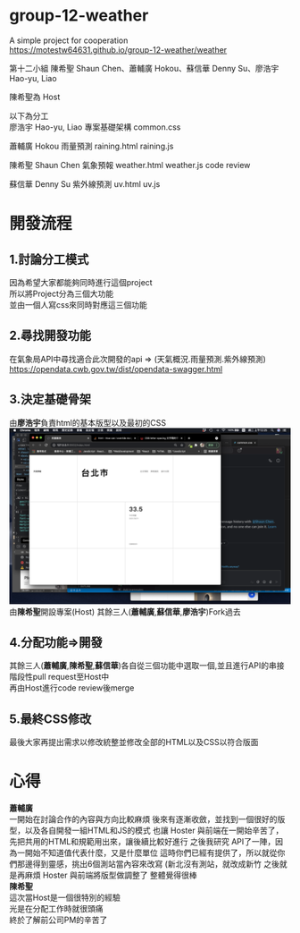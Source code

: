 # group-12-weather
A simple  project for cooperation  
https://motestw64631.github.io/group-12-weather/weather

第十二小組
陳希聖 Shaun Chen、蕭輔廣 Hokou、蘇信華 Denny Su、廖浩宇 Hao-yu, Liao  

陳希聖為 Host

以下為分工  
廖浩宇 Hao-yu, Liao
專案基礎架構
common.css

蕭輔廣 Hokou
雨量預測
raining.html
raining.js

陳希聖 Shaun Chen
氣象預報
weather.html
weather.js
code review

蘇信華 Denny Su
紫外線預測
uv.html
uv.js  

# 開發流程

## 1.討論分工模式  
因為希望大家都能夠同時進行這個project  
所以將Project分為三個大功能  
並由一個人寫css來同時對應這三個功能
  
## 2.尋找開發功能
在氣象局API中尋找適合此次開發的api => (天氣概況.雨量預測.紫外線預測)  
https://opendata.cwb.gov.tw/dist/opendata-swagger.html

## 3.決定基礎骨架
由**廖浩宇**負責html的基本版型以及最初的CSS  
![基礎](/images/螢幕快照%202021-06-08%20上午12.25.44.png)
由**陳希聖**開設專案(Host) 其餘三人(**蕭輔廣**,**蘇信華**,**廖浩宇**)Fork過去

## 4.分配功能=>開發  
其餘三人(**蕭輔廣**,**陳希聖**,**蘇信華**)各自從三個功能中選取一個,並且進行API的串接  
階段性pull request至Host中  
再由Host進行code review後merge

## 5.最終CSS修改
最後大家再提出需求以修改統整並修改全部的HTML以及CSS以符合版面  

# 心得
**蕭輔廣**  
一開始在討論合作的內容與方向比較麻煩
後來有逐漸收斂，並找到一個很好的版型，以及各自開發一組HTML和JS的模式
也讓 Hoster 與前端在一開始辛苦了，先把共用的HTML和規範用出來，讓後續比較好進行
之後我研究 API了一陣，因為一開始不知道值代表什麼，又是什麼單位
這時你們已經有提供了，所以就從你們那邊得到靈感，挑出6個測站當內容來改寫
(新北沒有測站，就改成新竹
之後就是再麻煩 Hoster 與前端將版型做調整了
整體覺得很棒  
**陳希聖**  
這次當Host是一個很特別的經驗  
光是在分配工作時就很頭痛  
終於了解前公司PM的辛苦了


